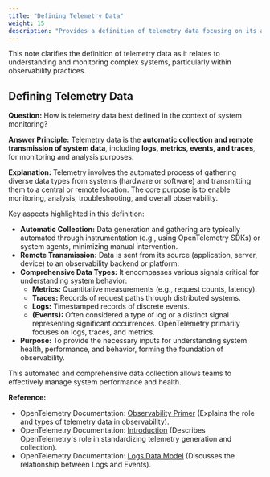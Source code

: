 ```yaml
---
title: "Defining Telemetry Data"
weight: 15
description: "Provides a definition of telemetry data focusing on its automatic collection and transmission for observability."
---
```


This note clarifies the definition of telemetry data as it relates to understanding and monitoring complex systems, particularly within observability practices.

## Defining Telemetry Data

**Question:** How is telemetry data best defined in the context of system monitoring?

**Answer Principle:** Telemetry data is the **automatic collection and remote transmission of system data**, including **logs, metrics, events, and traces**, for monitoring and analysis purposes.

**Explanation:**
Telemetry involves the automated process of gathering diverse data types from systems (hardware or software) and transmitting them to a central or remote location. The core purpose is to enable monitoring, analysis, troubleshooting, and overall observability.

Key aspects highlighted in this definition:

- **Automatic Collection:** Data generation and gathering are typically automated through instrumentation (e.g., using OpenTelemetry SDKs) or system agents, minimizing manual intervention.
- **Remote Transmission:** Data is sent from its source (application, server, device) to an observability backend or platform.
- **Comprehensive Data Types:** It encompasses various signals critical for understanding system behavior:
  - **Metrics:** Quantitative measurements (e.g., request counts, latency).
  - **Traces:** Records of request paths through distributed systems.
  - **Logs:** Timestamped records of discrete events.
  - **(Events):** Often considered a type of log or a distinct signal representing significant occurrences. OpenTelemetry primarily focuses on logs, traces, and metrics.
- **Purpose:** To provide the necessary inputs for understanding system health, performance, and behavior, forming the foundation of observability.

This automated and comprehensive data collection allows teams to effectively manage system performance and health.

**Reference:**

- OpenTelemetry Documentation: [Observability Primer](https://opentelemetry.io/docs/concepts/observability-primer/) (Explains the role and types of telemetry data in observability).
- OpenTelemetry Documentation: [Introduction](https://opentelemetry.io/docs/concepts/) (Describes OpenTelemetry's role in standardizing telemetry generation and collection).
- OpenTelemetry Documentation: [Logs Data Model](https://opentelemetry.io/docs/specs/otel/logs/data-model/#events) (Discusses the relationship between Logs and Events).
